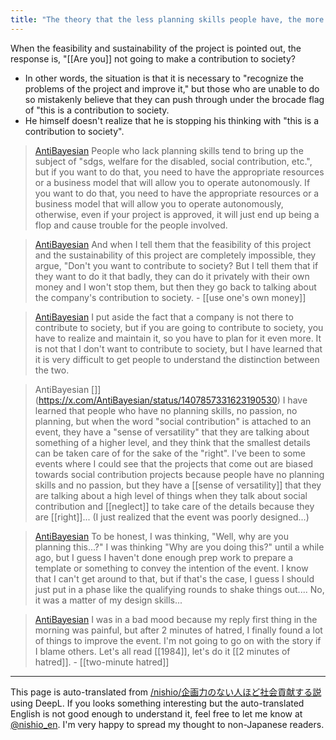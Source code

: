 ```yaml
---
title: "The theory that the less planning skills people have, the more they contribute to society."
---
```


When the feasibility and sustainability of the project is pointed out, the response is, "[[Are you]] not going to make a contribution to society?
- In other words, the situation is that it is necessary to "recognize the problems of the project and improve it," but those who are unable to do so mistakenly believe that they can push through under the brocade flag of "this is a contribution to society.
- He himself doesn't realize that he is stopping his thinking with "this is a contribution to society".

> [AntiBayesian](https://x.com/AntiBayesian/status/1407850067856269312) People who lack planning skills tend to bring up the subject of "sdgs, welfare for the disabled, social contribution, etc.", but if you want to do that, you need to have the appropriate resources or a business model that will allow you to operate autonomously. If you want to do that, you need to have the appropriate resources or a business model that will allow you to operate autonomously, otherwise, even if your project is approved, it will just end up being a flop and cause trouble for the people involved.

> [AntiBayesian](https://x.com/AntiBayesian/status/1407850906222174209) And when I tell them that the feasibility of this project and the sustainability of this project are completely impossible, they argue, "Don't you want to contribute to society? But I tell them that if they want to do it that badly, they can do it privately with their own money and I won't stop them, but then they go back to talking about the company's contribution to society.
    - [[use one's own money]]

> [AntiBayesian](https://x.com/AntiBayesian/status/1407851449665478657) I put aside the fact that a company is not there to contribute to society, but if you are going to contribute to society, you have to realize and maintain it, so you have to plan for it even more. It is not that I don't want to contribute to society, but I have learned that it is very difficult to get people to understand the distinction between the two.

> AntiBayesian []](https://x.com/AntiBayesian/status/1407857331623190530) I have learned that people who have no planning skills, no passion, no planning, but when the word "social contribution" is attached to an event, they have a "sense of versatility" that they are talking about something of a higher level, and they think that the smallest details can be taken care of for the sake of the "right". I've been to some events where I could see that the projects that come out are biased towards social contribution projects because people have no planning skills and no passion, but they have a [[sense of versatility]] that they are talking about a high level of things when they talk about social contribution and [[neglect]] to take care of the details because they are [[right]]... (I just realized that the event was poorly designed...)

> [AntiBayesian](https://x.com/AntiBayesian/status/1407858106755813376) To be honest, I was thinking, "Well, why are you planning this...?" I was thinking "Why are you doing this?" until a while ago, but I guess I haven't done enough prep work to prepare a template or something to convey the intention of the event. I know that I can't get around to that, but if that's the case, I guess I should just put in a phase like the qualifying rounds to shake things out....
>  No, it was a matter of my design skills...

> [AntiBayesian](https://x.com/AntiBayesian/status/1407860347420037121) I was in a bad mood because my reply first thing in the morning was painful, but after 2 minutes of hatred, I finally found a lot of things to improve the event. I'm not going to go on with the story if I blame others.
>  Let's all read [[1984]], let's do it [[2 minutes of hatred]].
    - [[two-minute hatred]]

---
This page is auto-translated from [/nishio/企画力のない人ほど社会貢献する説](https://scrapbox.io/nishio/企画力のない人ほど社会貢献する説) using DeepL. If you looks something interesting but the auto-translated English is not good enough to understand it, feel free to let me know at [@nishio_en](https://twitter.com/nishio_en). I'm very happy to spread my thought to non-Japanese readers.
